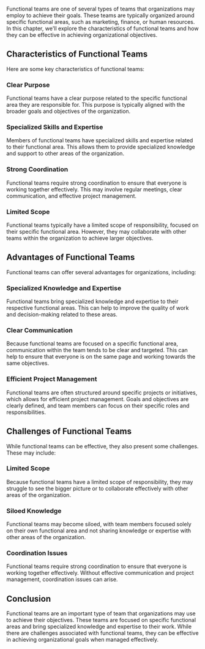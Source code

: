 

Functional teams are one of several types of teams that organizations may employ to achieve their goals. These teams are typically organized around specific functional areas, such as marketing, finance, or human resources. In this chapter, we'll explore the characteristics of functional teams and how they can be effective in achieving organizational objectives.

## Characteristics of Functional Teams

Here are some key characteristics of functional teams:

### Clear Purpose

Functional teams have a clear purpose related to the specific functional area they are responsible for. This purpose is typically aligned with the broader goals and objectives of the organization.

### Specialized Skills and Expertise

Members of functional teams have specialized skills and expertise related to their functional area. This allows them to provide specialized knowledge and support to other areas of the organization.

### Strong Coordination

Functional teams require strong coordination to ensure that everyone is working together effectively. This may involve regular meetings, clear communication, and effective project management.

### Limited Scope

Functional teams typically have a limited scope of responsibility, focused on their specific functional area. However, they may collaborate with other teams within the organization to achieve larger objectives.

## Advantages of Functional Teams

Functional teams can offer several advantages for organizations, including:

### Specialized Knowledge and Expertise

Functional teams bring specialized knowledge and expertise to their respective functional areas. This can help to improve the quality of work and decision-making related to these areas.

### Clear Communication

Because functional teams are focused on a specific functional area, communication within the team tends to be clear and targeted. This can help to ensure that everyone is on the same page and working towards the same objectives.

### Efficient Project Management

Functional teams are often structured around specific projects or initiatives, which allows for efficient project management. Goals and objectives are clearly defined, and team members can focus on their specific roles and responsibilities.

## Challenges of Functional Teams

While functional teams can be effective, they also present some challenges. These may include:

### Limited Scope

Because functional teams have a limited scope of responsibility, they may struggle to see the bigger picture or to collaborate effectively with other areas of the organization.

### Siloed Knowledge

Functional teams may become siloed, with team members focused solely on their own functional area and not sharing knowledge or expertise with other areas of the organization.

### Coordination Issues

Functional teams require strong coordination to ensure that everyone is working together effectively. Without effective communication and project management, coordination issues can arise.

## Conclusion

Functional teams are an important type of team that organizations may use to achieve their objectives. These teams are focused on specific functional areas and bring specialized knowledge and expertise to their work. While there are challenges associated with functional teams, they can be effective in achieving organizational goals when managed effectively.
